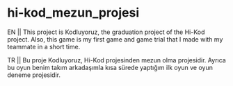 # hi-kod_mezun_projesi
EN || This project is Kodluyoruz, the graduation project of the Hi-Kod project. Also, this game is my first game and game trial that I made with my teammate in a short time.

TR || Bu proje Kodluyoruz, Hi-Kod projesinden mezun olma projesidir. Ayrıca bu oyun benim takım arkadaşımla kısa sürede yaptığım ilk oyun ve oyun deneme projesidir.
